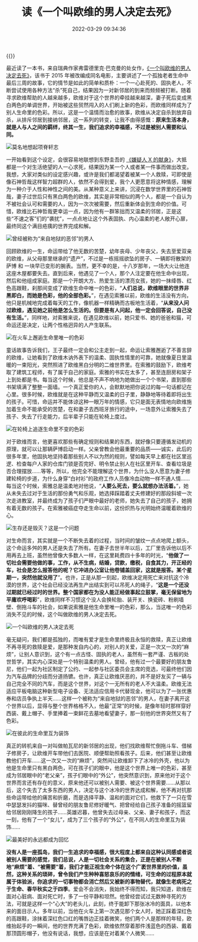 ﻿---
categories:
- 生活感悟
date: 2022-03-29 09:34:36
description: ''
tags:
- 读书
- 感悟
- 随笔
- 情感
title: 读《一个叫欧维的男人决定去死》
slug: A-Man-Called-Ove
---
{{<douban type="movie" id="26628357">}}

最近读了一本书，来自瑞典作家弗雷德里克·巴克曼的处女作，[《一个叫欧维的男人决定去死》](https://book.douban.com/subject/27054340/)，该书于 2015 年被改编成同名电影，主要讲述了一个孤独老者生命中最后三周的故事，它的情节是如此的简单和质朴：一个一心赴死的、固执老人，不断尝试使用各种方法“杀”死自己，结果因为一对新邻居的到来而频频被打断。随着寻求欧维帮助的人越来越多，欧维对于这个世界的牵挂越来越深，妻子死后变成黑白两色的单调世界，开始被这些贸然闯入的人们刷上新的色彩，而欧维同样成为了别人生命里的色彩。所以，这是一个温情而治愈的故事，欧维从决定自杀到放弃自杀，从排斥邻居到接纳邻居，这一系列的转变，让我不由得感慨：**原来生活本身，就是人与人之间的羁绊，终其一生，我们追求的幸福感，不过是被别人需要和认同。**

![莫名地想起项脊轩志](/posts/读-一个叫做欧维的男人决定去死/P2369981586.jpg)

一开始看到这个设定，会很容易地联想到东野圭吾的 [《嫌疑人 X 的献身》](https://book.douban.com/subject/3211779/)，大抵都是一个对生活绝望的人一心求死，结果因为某一个人或者某一件事而做出改变。我想，大家对类似的设定感兴趣，或许是我们都渴望着被某一个人救赎，可即使是像石神哲哉这样智力超群的人，依然不会得到爱，我个人更愿意将这种情感，理解为一种介于人性和神性之间的美。从某种意义上来讲，沉浸在数学世界里的石神哲哉，妻子过世后只有黑白两色的欧维，其实是非常相似的两个人，都是一个自认为不被社会认可和需要的人，因为一次次被需要，然后重新体会到生命的价值。可惜，欧维比石神哲哉更幸运一点，因为他有一群笨拙而又温柔的邻居，正是这些“不速之客”们的“袭扰”，一点点地让这个外表固执、内心温柔的老人敞开心扉，最终同这个满目疮痍的世界完成和解。

![曾经被称为“来自地狱的恶邻”的男人](/posts/读-一个叫做欧维的男人决定去死/P2369981833.jpg)

回顾欧维的一生，命运带给了他无数的苦楚，幼年丧母、少年丧父，失去至爱双亲的欧维，从父母那里继承的“遗产”，不过是一栋摇摇欲坠的房子、一辆即将散架的萨博 和 一块早已变形的腕表。当然，更不幸的是，十八岁那年，一场大火让他连这座木屋都要失去。直到后来，他遇见了一个人，那个人注定要在他生命中出现，然后和他组成家庭。那是一个开朗大方、热爱生活的漂亮女孩，她的一抹绛唇、红色高跟鞋，刹那间变成了欧维生命中唯一的色彩，“**人们总说，欧维眼里的世界非黑即白，而她是色彩，他的全部色彩。**”，在遇见索雅以前，欧维的生活没有方向，他只是机械地完成着每天的工作，像机器一样精确而古板地生活着，“**从来没人问过欧维，遇见她之前他是怎么生活的。但要是有人问起，他一定会回答说，自己没有生活。**”，同样地，对索雅来说，在遇见欧维以前，她只爱书、她的爸爸和猫，可命运还是决定，让两个性格迥异的人产生联系。

![在火车上邂逅生命里唯一的色彩](/posts/读-一个叫做欧维的男人决定去死/P2369981748.jpg)

童话故事告诉我们，王子最终一定会和公主走到一起，命运让索雅邂逅了不善言辞的欧维，让她看到了欧维木讷外表下的温柔、固执性情里的可靠，她就像夏日里温暖的一束阳光，突然照进了欧维黑白分明的二维世界里。在索雅的鼓励下，欧维考取了建筑工程师，有了属于自己的家庭。索雅的书实在太多了，甚至连厨房和架子上到处都是书。每当这个时候，他总是不声不响地为她做出一个个书架，直到那些书架填满了整整一面墙。一个真正爱你的人，会默默地把你说过的每一句话都记在心里。很多时候，欧维就是在这种平静而又温柔的日子里，静静地等待着即将出生的孩子。可惜，命运并不能体谅这种一眼万年的情感，它只是面无表情地向欧维施加着生命不能承受的苦楚，在和妻子去西班牙旅行的途中，一场意外让索雅失去了孩子、失去了行走能力，后半辈子只能在轮椅上度过。

![在轮椅上追逐生命里不变的色彩](/posts/读-一个叫做欧维的男人决定去死/P2512969787.jpg)

对于欧维而言，他更喜欢那些有确定规则和结果的东西，就好像只要遵循发动机的原理，就可以让那辆萨博启动一样。父亲曾教会他最重要的品质——诚实，此后的很多年里，他固执地坚持着那些别人不以为然的规则，譬如每天早上都在社区里巡逻、检查每户人家的仓库门锁是否完好、明令禁止别人在社区里开车、查看垃圾是否合理摆放……等等，所以，他完全不能理解这个世界，为什么没人愿意为妻子修建轮椅的步道，为什么身穿“白衬衫”的政府工作人员像冷血动物一样不通人情……每当这个时候，索雅总是温柔地对他说，“**人要么死去，要么就想办法活着。**”，她从未失去过对于生活的那份勇气和乐观，她选择踩踏着丈夫修建好的那段斜坡一次次走进教室，并最终成为了孩子们严眼中最好的老师，她失去了自己的孩子，她拥有着无数的孩子。在索雅被癌症夺走生命以前，这份炽热与光明始终温暖着欧维的心。

![生存还是毁灭？这是一个问题](/posts/读-一个叫做欧维的男人决定去死/P20220331220157.jpg)


对生命而言，其实就是一个不断失去着的过程，当时间的皱纹一点点地爬上额头，这个命运多舛的男人还是失去了所有。在妻子去世半年以后，工厂里告诉他以后不用再去上班，虽然他曾像大多数人一样，在这里耗费四十多年的时光，“**他做了一切社会需要他做的事，工作，从不生病，结婚，贷款，缴税，自食其力，开正经的车，社会是怎么报答他的呢？它冲进办公室让他卷铺盖回家，这就是报答。某个星期一，突然他就没用了**”。也许，正是从那一刻起，欧维决定用死亡来对抗这个冷漠的世界，这个社会已经没法再生产出结实到可以吊死人的绳子，“**这是一个还没过期就已经过时的世界。整个国家都在为没人能正经做事起立鼓掌，毫无保留地为平庸欢呼喝彩**”，欧维同样不习惯这个没人会换轮胎、装开关、换瓷砖、粉刷墙壁、倒拖斗车的社会，如果说索雅是他生命里唯一的色彩，那么，当这唯一的色彩消失不见的时候，这个叫做欧维的男人决定去死。

![一个叫欧维的男人决定去死](/posts/读-一个叫做欧维的男人决定去死/P2548938590.jpg)

毫无疑问，我们都是孤独的，而唯有爱才是生命里终极且永恒的救赎，真正让欧维不再寻死的救赎是爱，是那种发自内心的，对别人的关爱，正是一次又一次的“麻烦”，让别人意识到，这个有一点古怪、固执的老人，虽然有一套严谨、古板的处世哲学，其实内心深处是一个特别温柔的男人。曾经，他有过一个最要好的朋友鲁尼，他们一起为社区制定了公约、一起参与社区委员会主席的竞选，可最终他们因为汽车品牌的分歧而分道扬镳。也许，真正让欧维厌恶的，并不是好友买了一辆与自己完全不同的汽车，而是这个世界，对这个一无所有的老人不大温柔。欧维无法适应平板电脑这种新型电子设备、无法适应信用卡代替现金，他可以为了一张优惠券和店员争执上半天……这样一个被称为“来自地狱的恶邻”的男人，在妻子离开这个世界以后，显得与整个世界格格不入，他最“正常”的时候，是像年轻时那样穿好西装、戴上帽子、手里捧着一束鲜花去墓地看望妻子，那一刻他的世界突然又有了色彩。

![在彼此的生命里互为装饰](/posts/读-一个叫做欧维的男人决定去死/P2369981372.jpg)

真正的转机来自一对叫做帕瓦尼的新邻居的出现，他们找欧维帮忙倒拖斗车、借梯子修房子，让欧维开车带他们去医院、顺便帮助照看孩子。后来，他们甚至让欧维教他们开车……这一次又一次的“麻烦”，突然间让欧维卸下了冰冷的外壳，他以为他是生命里只有黑白两色，可在孩子们的眼中，他是这个世界上唯一的色彩，甚至成为邻居眼中的“老父亲”，孩子们眼中的“外公”，他突然意识到，原来他对于这个世界而言还有存在的意义，原来他还可以被别人需要、被这个世界需要……从那以后，这个失去了太多东西的男人，决定与这个冰冷的世界达成和解，他不再对抗那些命运带给他的痛苦和折磨，而是选择平静、温和的面对它们，他救下了一只在雪中瑟瑟发抖的猫咪、替曾经的朋友鲁尼修好暖气、把曾经给自己孩子准备的摇篮留给邻居刚刚降生的孩子……英雄迟暮，他曾失去过母亲、父亲、妻子和孩子，而这一刻，他有了一个“女儿”，成为了三个孩子的“外公”，在不同人的生命里互为装饰……

![最美好的永远都成为回忆](/posts/读-一个叫做欧维的男人决定去死/P20220331220128.jpg)

**没有人是一座孤岛，我们一生追求的幸福感，很大程度上都来自这种认同感或者说被别人需要的感觉，我们总说，人是一切社会关系的集合，正是在被别人不断地“麻烦”着、“被需要”着，我们才能正视生命个体在这个广袤世界里的价值，虽然，这种关系的琐碎，曾令我们产生种种喜怒哀乐的的情绪，可生命的过程原本就属于体验派，你追求的一切事物都会消亡然后又被新的事物替代，就像生老病死之于生命、春华秋实之于四季**。爱会不会消失，我始终不得而知，我只知道，欧维在面对心脏病、面对死亡时，多了一份平静和坦然。他曾经尝试过无数种寻死的方法，可就是这样一个“心大”的老头儿，此刻，终于能卸下那张冰冷的面具，以他本来的面目示人。多年以前，当他在火车上第一次遇见那个女人时，她正踩着深红色的高跟鞋，涂抹着深红色口红的嘴唇边正挂着微笑，他们两个人是那样的年轻，欧维抬起手的一瞬间，他的世界充满了色彩，欧维依然穿着那件浅蓝色的西装、戴着那顶圆形帽子，他没有说话，我想，应该是在对着某个人微笑……




